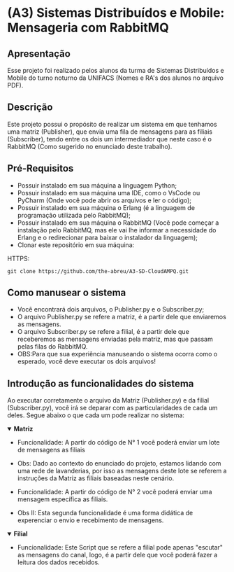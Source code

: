 # (A3) Sistemas Distribuídos e Mobile: Mensageria com RabbitMQ

## Apresentação
Esse projeto foi realizado pelos alunos da turma de Sistemas Distribuídos e Mobile do turno noturno da UNIFACS (Nomes e RA's dos alunos no arquivo PDF).

## Descrição
Este projeto possui o propósito de realizar um sistema em que tenhamos uma matriz (Publisher), que envia uma fila de mensagens para as filiais (Subscriber), tendo entre os dois um intermediador que neste caso é o RabbitMQ (Como sugerido no enunciado deste trabalho).

## Pré-Requisitos
* Possuir instalado em sua máquina a linguagem Python;
* Possuir instalado em sua máquina uma IDE, como o VsCode ou PyCharm (Onde você pode abrir os arquivos e ler o código);
* Possuir instalado em sua máquina o Erlang (é a linguagem de programação utilizada pelo RabbitMQ);
* Possuir instalado em sua máquina o RabbitMQ (Você pode começar a instalação pelo RabbitMQ, mas ele vai lhe informar a necessidade do Erlang e o redirecionar para baixar o instalador da linguagem);
* Clonar este repositório em sua máquina:

HTTPS:
```
git clone https://github.com/the-abreu/A3-SD-CloudAMPQ.git
```

## Como manusear o sistema
* Você encontrará dois arquivos, o Publisher.py e o Subscriber.py;
* O arquivo Publisher.py se refere a matriz, é a partir dele que enviaremos as mensagens.
* O arquivo Subscriber.py se refere a filial, é a partir dele que receberemos as mensagens enviadas pela matriz, mas que passam pelas filas do RabbitMQ.
* OBS:Para que sua experiência manuseando o sistema ocorra como o esperado, você deve executar os dois arquivos!

## Introdução as funcionalidades do sistema
Ao executar corretamente o arquivo da Matriz (Publisher.py) e da filial (Subscriber.py), você irá se deparar com as particularidades de cada um deles. Segue abaixo o que cada um pode realizar no sistema:
<details open>
  <summary>
    <b>Matriz</b>
  </summary>

- Funcionalidade: A partir do código de N° 1 você poderá enviar um lote de mensagens as filiais

- Obs: Dado ao contexto do enunciado do projeto, estamos lidando com uma rede de lavanderias, por isso as mensagens deste lote se referem a instruções da Matriz as filiais baseadas neste cenário.

- Funcionalidade: A partir do código de N° 2 você poderá enviar uma mensagem específica as filiais.

- Obs II: Esta segunda funcionalidade é uma forma didática de experenciar o envio e recebimento de mensagens.
</details>

<details open>
  <summary>
    <b>Filial</b>
  </summary>

- Funcionalidade: Este Script que se refere a filial pode apenas "escutar" as mensagens do canal, logo, é a partir dele que você poderá fazer a leitura dos dados recebidos.
</details>